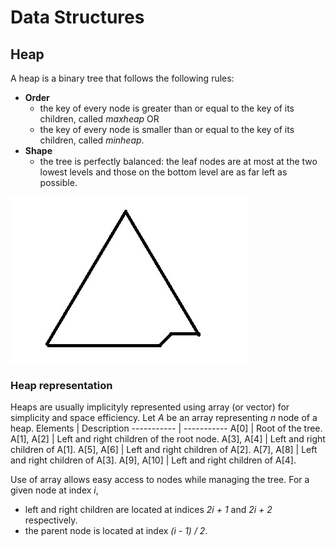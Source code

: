 # Data Structures

## Heap
A heap is a binary tree that follows the following rules:
- **Order**
  - the key of every node is greater than or equal to the key of its children, called *maxheap* OR
  - the key of every node is smaller than or equal to the key of its children, called *minheap*.
- **Shape**
  - the tree is perfectly balanced: the leaf nodes are at most at the two lowest levels and those on the bottom level are as far left as possible.

![Heap Shape](heap-shape.jpeg)

### Heap representation
Heaps are usually implicityly represented using array (or vector) for simplicity and space efficiency. Let *A* be an array representing *n* node of a heap.
Elements    | Description
----------- | -----------
A[0]        | Root of the tree.
A[1], A[2]  | Left and right children of the root node.
A[3], A[4]  | Left and right children of A[1].
A[5], A[6]  | Left and right children of A[2].
A[7], A[8]  | Left and right children of A[3].
A[9], A[10] | Left and right children of A[4].

Use of array allows easy access to nodes while managing the tree. For a given node at index *i*,
- left and right children are located at indices *2i + 1* and *2i + 2* respectively.
- the parent node is located at index *(i - 1) / 2*.
